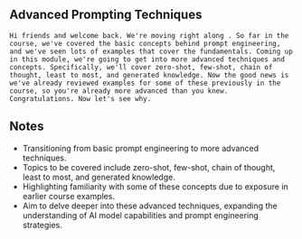 ## Advanced Prompting Techniques
```
Hi friends and welcome back. We're moving right along . So far in the course, we've covered the basic concepts behind prompt engineering, and we've seen lots of examples that cover the fundamentals. Coming up in this module, we're going to get into more advanced techniques and concepts. Specifically, we'll cover zero‑shot, few‑shot, chain of thought, least to most, and generated knowledge. Now the good news is we've already reviewed examples for some of these previously in the course, so you're already more advanced than you knew. Congratulations. Now let's see why.
```

## Notes
- Transitioning from basic prompt engineering to more advanced techniques.
- Topics to be covered include zero-shot, few-shot, chain of thought, least to most, and generated knowledge.
- Highlighting familiarity with some of these concepts due to exposure in earlier course examples.
- Aim to delve deeper into these advanced techniques, expanding the understanding of AI model capabilities and prompt engineering strategies.